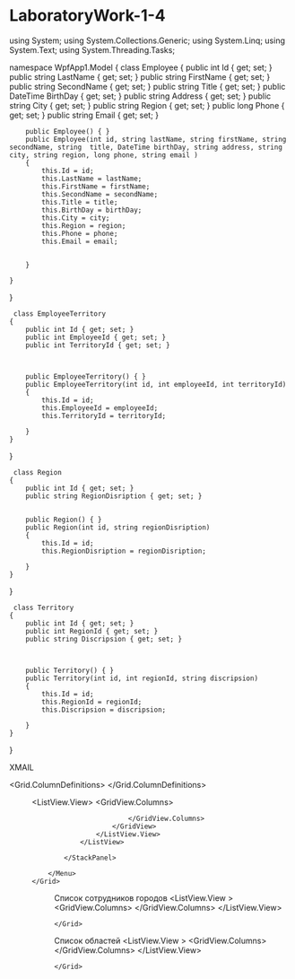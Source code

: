 # LaboratoryWork-1-4
using System;
using System.Collections.Generic;
using System.Linq;
using System.Text;
using System.Threading.Tasks;

namespace WpfApp1.Model
{
    class Employee
    {
        public int Id { get; set; }
        public string LastName { get; set; }
        public string FirstName { get; set; }
        public string SecondName { get; set; }
        public string Title { get; set; }
        public DateTime BirthDay { get; set; }
        public string Address { get; set; }
        public string City { get; set; }
        public string Region { get; set; }
        public long Phone { get; set; }
        public string Email { get; set; }



        public Employee() { }
        public Employee(int id, string lastName, string firstName, string secondName, string  title, DateTime birthDay, string address, string city, string region, long phone, string email )
        {
            this.Id = id;
            this.LastName = lastName;
            this.FirstName = firstName;
            this.SecondName = secondName;
            this.Title = title;
            this.BirthDay = birthDay;
            this.City = city;
            this.Region = region;
            this.Phone = phone;
            this.Email = email;


        }

    }
}



     class EmployeeTerritory
    {
        public int Id { get; set; }
        public int EmployeeId { get; set; }
        public int TerritoryId { get; set; }



        public EmployeeTerritory() { }
        public EmployeeTerritory(int id, int employeeId, int territoryId)
        {
            this.Id = id;
            this.EmployeeId = employeeId;
            this.TerritoryId = territoryId;

        }
    }
}





     class Region
    {
        public int Id { get; set; }
        public string RegionDisription { get; set; }


        public Region() { }
        public Region(int id, string regionDisription)
        {
            this.Id = id;
            this.RegionDisription = regionDisription;

        }
    }
}




     class Territory
    {
        public int Id { get; set; }
        public int RegionId { get; set; }
        public string Discripsion { get; set; }



        public Territory() { }
        public Territory(int id, int regionId, string discripsion)
        {
            this.Id = id;
            this.RegionId = regionId;
            this.Discripsion = discripsion;

        }
    }
}


XMAIL

<Window x:Class="WpfApp1.View.WindowEmployee"
        xmlns="http://schemas.microsoft.com/winfx/2006/xaml/presentation"
        xmlns:x="http://schemas.microsoft.com/winfx/2006/xaml"
        xmlns:d="http://schemas.microsoft.com/expression/blend/2008"
        xmlns:mc="http://schemas.openxmlformats.org/markup-compatibility/2006"
        xmlns:local="clr-namespace:WpfApp1.View"
        mc:Ignorable="d"
        Title="Сотрудники" Height="450" Width="700">
    <Grid>
        <Grid.ColumnDefinitions>
            <ColumnDefinition/>
        </Grid.ColumnDefinitions>
        <Menu>
            <StackPanel>
                <ListView x:Name="lvEmployee" RenderTransformOrigin="0.55,0.493" Width="695">
                    <ListView.View>
                        <GridView>
                            <GridView.Columns>
                                <GridViewColumn Header="Код" Width="80" 
                                    DisplayMemberBinding="{Binding Id}"/>
                                <GridViewColumn Header="Фамилия" Width="100"
                                    DisplayMemberBinding="{Binding LastName}"/>
                                <GridViewColumn Header="Имя" Width="90"
                                     DisplayMemberBinding="{Binding FirstName}"/>
                                <GridViewColumn Header="Отчество" Width="100"
                                     DisplayMemberBinding="{Binding SecondName}"/>
                                <GridViewColumn Header="Должность" Width="130"
                                     DisplayMemberBinding="{Binding Title}"/>
                                <GridViewColumn Header="Дата рождения" Width="100"
                                    DisplayMemberBinding="{Binding BirthDay}"/>
                                  


                            </GridView.Columns>
                        </GridView>
                    </ListView.View>
                </ListView>

            </StackPanel>

        </Menu>
    </Grid>
</Window>

<Window x:Class="WpfApp1.View.WindowEmployeeTerritory"
        xmlns="http://schemas.microsoft.com/winfx/2006/xaml/presentation"
        xmlns:x="http://schemas.microsoft.com/winfx/2006/xaml"
        xmlns:d="http://schemas.microsoft.com/expression/blend/2008"
        xmlns:mc="http://schemas.openxmlformats.org/markup-compatibility/2006"
        xmlns:local="clr-namespace:WpfApp1.View"
        mc:Ignorable="d"
        Title="Сотрудники городов" Height="450" Width="442">
    <Grid>
        <Menu/>
        <StackPanel Background="#FFD8D8D8">
            <Label Margin="5" HorizontalAlignment="Center">Список сотрудников городов</Label>
            <ListView x:Name="lvEmployeeTerritory" Background="#FFD3CDCD">
                <ListView.View >
                    <GridView>
                        <GridView.Columns>
                            <GridViewColumn Header="Код должности" Width="100"
 DisplayMemberBinding="{Binding EmployeeId}"/>
                            <GridViewColumn Header="Код города"
 DisplayMemberBinding="{Binding TerritoryId}"/>
                        </GridView.Columns>
                    </GridView>
                </ListView.View>
            </ListView>
        </StackPanel>

    </Grid>
</Window>


<Window x:Class="WpfApp1.View.WindowRegion"
        xmlns="http://schemas.microsoft.com/winfx/2006/xaml/presentation"
        xmlns:x="http://schemas.microsoft.com/winfx/2006/xaml"
        xmlns:d="http://schemas.microsoft.com/expression/blend/2008"
        xmlns:mc="http://schemas.openxmlformats.org/markup-compatibility/2006"
        xmlns:local="clr-namespace:WpfApp1.View"
        mc:Ignorable="d"
        Title="Область" Height="450" Width="410">
    <StackPanel Background="#FFD8D8D8">
        <Label Margin="5" HorizontalAlignment="Center">Список областей</Label>
        <ListView x:Name="lvRegion" Background="#FFD3CDCD">
            <ListView.View >
                <GridView>
                    <GridView.Columns>
                        <GridViewColumn Header="Код" Width="50"
 DisplayMemberBinding="{Binding Id}"/>
                        <GridViewColumn Header="Наименование областей"
 DisplayMemberBinding="{Binding RegionDisription}"/>
                    </GridView.Columns>
                </GridView>
            </ListView.View>
        </ListView>
    </StackPanel>
</Window>

<Window x:Class="WpfApp1.MainWindow"
        xmlns="http://schemas.microsoft.com/winfx/2006/xaml/presentation"
        xmlns:x="http://schemas.microsoft.com/winfx/2006/xaml"
        xmlns:d="http://schemas.microsoft.com/expression/blend/2008"
        xmlns:mc="http://schemas.openxmlformats.org/markup-compatibility/2006"
        xmlns:local="clr-namespace:WpfApp1"
        mc:Ignorable="d"
        Title="MainWindow" Height="450" Width="800">
    <Grid>
        <Menu>
            <MenuItem x:Name="Employee" Header="Сотрудники" Click="Employee_OnClick"></MenuItem>
            <MenuItem x:Name="EmployeeTerritory" Header="Сотрудник города" Click="EmployeeTerritory_OnClick"></MenuItem>
            <MenuItem x:Name="Region" Header="Область" Click="Region_OnClick"></MenuItem>
            <MenuItem x:Name="Territory" Header="Город" Click="Territory_OnClick"></MenuItem>
        </Menu>

    </Grid>
</Window>
